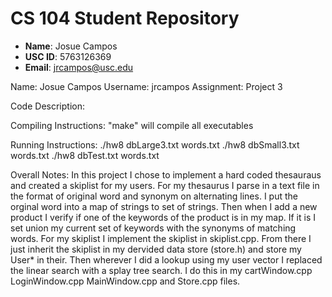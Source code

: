 # CS 104 Student Repository

- **Name**: Josue Campos
- **USC ID**: 5763126369
- **Email**: jrcampos@usc.edu

Name: Josue Campos
Username: jrcampos
Assignment: Project 3

Code Description: 

Compiling Instructions: "make" will compile all executables

Running Instructions: ./hw8 dbLarge3.txt words.txt
					  ./hw8 dbSmall3.txt words.txt
					  ./hw8 dbTest.txt words.txt
					  
Overall Notes: In this project I chose to implement a hard coded thesauraus and created a skiplist for my users. For my thesaurus I parse in a text file in the format of original word and synonym on alternating lines. I put the orginal word into a map of strings to set of strings. Then when I add a new product I verify if one of the keywords of the product is in my map. If it is I set union my current set of keywords with the synonyms of matching words. For my skiplist I implement the skiplist in skiplist.cpp. From there I just inherit the skiplist in my dervided data store (store.h)  and store my User* in their. Then wherever I did a lookup using my user vector I replaced the linear search with a splay tree search. I do this in my cartWindow.cpp LoginWindow.cpp MainWindow.cpp and Store.cpp files.
